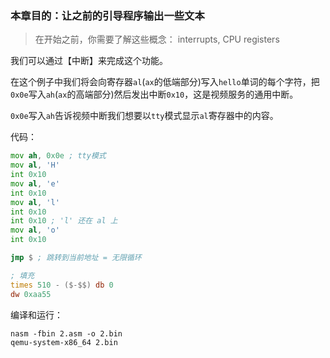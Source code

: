 ### 本章目的：让之前的引导程序输出一些文本

> 在开始之前，你需要了解这些概念： interrupts, CPU registers

我们可以通过【中断】来完成这个功能。

在这个例子中我们将会向寄存器`al`(`ax`的低端部分)写入`hello`单词的每个字符，把`0x0e`写入`ah`(`ax`的高端部分)然后发出中断`0x10`，这是视频服务的通用中断。


`0x0e`写入`ah`告诉视频中断我们想要以`tty`模式显示`al`寄存器中的内容。

代码：

```asm
mov ah, 0x0e ; tty模式
mov al, 'H'
int 0x10
mov al, 'e'
int 0x10
mov al, 'l'
int 0x10
int 0x10 ; 'l' 还在 al 上
mov al, 'o'
int 0x10

jmp $ ; 跳转到当前地址 = 无限循环

; 填充
times 510 - ($-$$) db 0
dw 0xaa55 
```

编译和运行：

```
nasm -fbin 2.asm -o 2.bin
qemu-system-x86_64 2.bin
```

